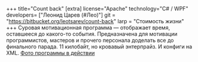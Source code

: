 +++
title="Count back"
[extra]
license="Apache"
technology="C# / WPF"
developers= ["Леонид Царев (#Лео)"]
git = "https://bitbucket.org/leotsarev/count-back"
larp = "Стоимость жизни"
+++
Суровая мотивационная программа — отображает время, оставшееся до какого-то события. Предназначена для мотивации программистов, мастеров и прочего персонала доделать все до финального парада. 11 килобайт, но кровавый энтерпрайз. И конфиги на XML. [Фото программы в действии](http://data16.gallery.ru/albums/gallery/77677--46136990-m750x740-u59748.jpg)